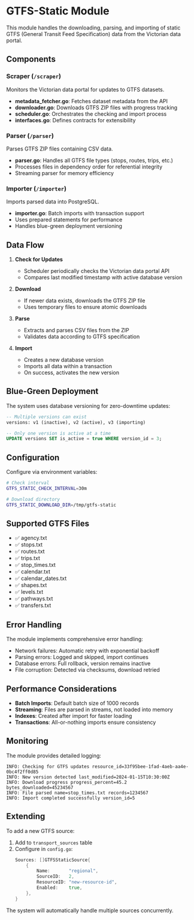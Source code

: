 # GTFS-Static Module

This module handles the downloading, parsing, and importing of static GTFS (General Transit Feed Specification) data from the Victorian data portal.

## Components

### Scraper (`/scraper`)
Monitors the Victorian data portal for updates to GTFS datasets.

- **metadata_fetcher.go**: Fetches dataset metadata from the API
- **downloader.go**: Downloads GTFS ZIP files with progress tracking
- **scheduler.go**: Orchestrates the checking and import process
- **interfaces.go**: Defines contracts for extensibility

### Parser (`/parser`)
Parses GTFS ZIP files containing CSV data.

- **parser.go**: Handles all GTFS file types (stops, routes, trips, etc.)
- Processes files in dependency order for referential integrity
- Streaming parser for memory efficiency

### Importer (`/importer`)
Imports parsed data into PostgreSQL.

- **importer.go**: Batch imports with transaction support
- Uses prepared statements for performance
- Handles blue-green deployment versioning

## Data Flow

1. **Check for Updates**
   - Scheduler periodically checks the Victorian data portal API
   - Compares last modified timestamp with active database version

2. **Download**
   - If newer data exists, downloads the GTFS ZIP file
   - Uses temporary files to ensure atomic downloads

3. **Parse**
   - Extracts and parses CSV files from the ZIP
   - Validates data according to GTFS specification

4. **Import**
   - Creates a new database version
   - Imports all data within a transaction
   - On success, activates the new version

## Blue-Green Deployment

The system uses database versioning for zero-downtime updates:

```sql
-- Multiple versions can exist
versions: v1 (inactive), v2 (active), v3 (importing)

-- Only one version is active at a time
UPDATE versions SET is_active = true WHERE version_id = 3;
```

## Configuration

Configure via environment variables:

```bash
# Check interval
GTFS_STATIC_CHECK_INTERVAL=30m

# Download directory
GTFS_STATIC_DOWNLOAD_DIR=/tmp/gtfs-static
```

## Supported GTFS Files

- ✅ agency.txt
- ✅ stops.txt
- ✅ routes.txt
- ✅ trips.txt
- ✅ stop_times.txt
- ✅ calendar.txt
- ✅ calendar_dates.txt
- ✅ shapes.txt
- ✅ levels.txt
- ✅ pathways.txt
- ✅ transfers.txt

## Error Handling

The module implements comprehensive error handling:

- Network failures: Automatic retry with exponential backoff
- Parsing errors: Logged and skipped, import continues
- Database errors: Full rollback, version remains inactive
- File corruption: Detected via checksums, download retried

## Performance Considerations

- **Batch Imports**: Default batch size of 1000 records
- **Streaming**: Files are parsed in streams, not loaded into memory
- **Indexes**: Created after import for faster loading
- **Transactions**: All-or-nothing imports ensure consistency

## Monitoring

The module provides detailed logging:

```
INFO: Checking for GTFS updates resource_id=33f95bee-1fad-4aeb-aa4e-0bc4f2ff0d85
INFO: New version detected last_modified=2024-01-15T10:30:00Z
INFO: Download progress progress_percent=45.2 bytes_downloaded=45234567
INFO: File parsed name=stop_times.txt records=1234567
INFO: Import completed successfully version_id=5
```

## Extending

To add a new GTFS source:

1. Add to `transport_sources` table
2. Configure in `config.go`:
   ```go
   Sources: []GTFSStaticSource{
       {
           Name:       "regional",
           SourceID:   2,
           ResourceID: "new-resource-id",
           Enabled:    true,
       },
   }
   ```

The system will automatically handle multiple sources concurrently.